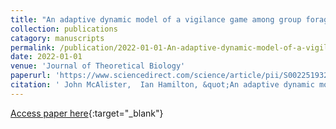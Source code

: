 ```yaml
---
title: "An adaptive dynamic model of a vigilance game among group foragers"
collection: publications
catagory: manuscripts
permalink: /publication/2022-01-01-An-adaptive-dynamic-model-of-a-vigilance-game-among-group-foragers
date: 2022-01-01
venue: 'Journal of Theoretical Biology'
paperurl: 'https://www.sciencedirect.com/science/article/pii/S0022519322000285'
citation: ' John McAlister,  Ian Hamilton, &quot;An adaptive dynamic model of a vigilance game among group foragers.&quot; Journal of Theoretical Biology, 2022.'
---
```

[Access paper here](https://www.sciencedirect.com/science/article/pii/S0022519322000285){:target="_blank"}
